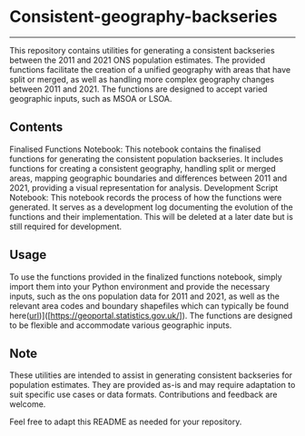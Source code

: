 # Consistent-geography-backseries
---
This repository contains utilities for generating a consistent backseries between the 2011 and 2021 ONS population estimates. The provided functions facilitate the creation of a unified geography with areas that have split or merged, as well as handling more complex geography changes between 2011 and 2021. The functions are designed to accept varied geographic inputs, such as MSOA or LSOA.

## Contents
Finalised Functions Notebook: This notebook contains the finalised functions for generating the consistent population backseries. It includes functions for creating a consistent geography, handling split or merged areas, mapping geographic boundaries and differences between 2011 and 2021, providing a visual representation for analysis.
Development Script Notebook: This notebook records the process of how the functions were generated. It serves as a development log documenting the evolution of the functions and their implementation. This will be deleted at a later date but is still required for development.
## Usage
To use the functions provided in the finalized functions notebook, simply import them into your Python environment and provide the necessary inputs, such as the ons population data for 2011 and 2021, as well as the relevant area codes and boundary shapefiles which can typically be found here([url](https://geoportal.statistics.gov.uk/))]([https://geoportal.statistics.gov.uk/]). The functions are designed to be flexible and accommodate various geographic inputs.

## Note
These utilities are intended to assist in generating consistent backseries for population estimates. They are provided as-is and may require adaptation to suit specific use cases or data formats. Contributions and feedback are welcome.

Feel free to adapt this README as needed for your repository.
